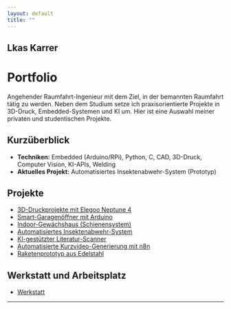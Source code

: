 ```yaml
---
layout: default
title: ""
---
```

## Lkas Karrer

# Portfolio 


Angehender Raumfahrt-Ingenieur mit dem Ziel, in der bemannten Raumfahrt tätig zu werden. Neben dem Studium setze ich praxisorientierte Projekte in 3D-Druck, Embedded-Systemen und KI um. 
Hier ist eine Auswahl meiner privaten und studentischen Projekte.





## Kurzüberblick


- **Techniken:** Embedded (Arduino/RPi), Python, C, CAD, 3D-Druck, Computer Vision, KI-APIs, Welding
- **Aktuelles Projekt:** Automatisiertes Insektenabwehr-System (Prototyp)

## Projekte
- [3D-Druckprojekte mit Elegoo Neptune 4](/projects/3d-printing/)
- [Smart-Garagenöffner mit Arduino](/projects/garage-opener/)
- [Indoor-Gewächshaus (Schienensystem)](/projects/indoor-greenhouse/)
- [Automatisiertes Insektenabwehr-System](/projects/insect-defence/)
- [KI-gestützter Literatur-Scanner](/projects/literature-scanner/)
- [Automatisierte Kurzvideo-Generierung mit n8n](/projects/n8n-shortvideos/)
- [Raketenprototyp aus Edelstahl](/projects/starship-prototype/)


## Werkstatt und Arbeitsplatz
- [Werkstatt](/werkstatt/)

  
---









